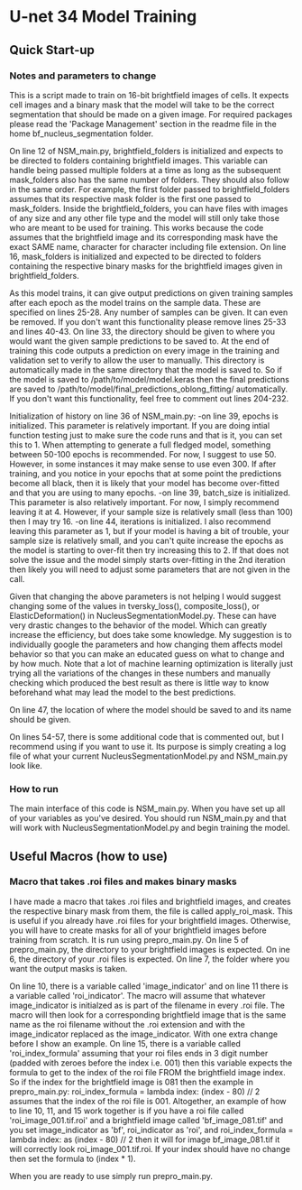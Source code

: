 # U-net 34 Model Training

## Quick Start-up

### Notes and parameters to change

This is a script made to train on 16-bit brightfield images of cells. It expects cell images and a binary mask that the model will take to be the correct segmentation that should be made 
on a given image. For required packages please read the 'Package Management' section in the readme file in the home bf_nucleus_segmentation folder. 

On line 12 of NSM_main.py, brightfield_folders is initialized and expects to be directed to folders containing brightfield images. This variable can handle being passed multiple folders at 
a time as long as the subsequent mask_folders also has the same number of folders. They should also follow in the same order. For example, the first folder passed to brightfield_folders 
assumes that its respective mask folder is the first one passed to mask_folders. 
Inside the brightfield_folders, you can have files with images of any size and any other file type and the model will still only take those who are meant to be used for training. This 
works because the code assumes that the brightfield image and its corresponding mask have the exact SAME name, character for character including file extension. 
On line 16, mask_folders is initialized and expected to be directed to folders containing the respective binary masks for the brightfield images given in brightfield_folders. 

As this model trains, it can give output predictions on given training samples after each epoch as the model trains on the sample data. These are specified on lines 25-28. Any number of
samples can be given. It can even be removed. If you don't want this functionality please remove lines 25-33 and lines 40-43. 
On line 33, the directory should be given to where you would want the given sample predictions to be saved to. 
At the end of training this code outputs a prediction on every image in the training and validation set to verify to allow the user to manually. This directory is automatically made in 
the same directory that the model is saved to. So if the model is saved to /path/to/model/model.keras then the final predictions are saved to 
/path/to/model/final_predictions_oblong_fitting/ automatically. If you don't want this functionality, feel free to comment out lines 204-232.

Initialization of history on line 36 of NSM_main.py:
  -on line 39, epochs is initialized. This parameter is relatively important. If you are doing intial function testing just to make sure the code runs and that is it, you can set this
to 1. When attempting to generate a full fledged model, something between 50-100 epochs is recommended. For now, I suggest to use 50. However, in some instances it may make sense to
use even 300. If after training, and you notice in your epochs that at some point the predictions become all black, then it is likely that your model has become over-fitted and that you
are using to many epochs.
  -on line 39, batch_size is initialized. This parameter is also relatively important. For now, I simply recommend leaving it at 4. However, if your sample size is relatively small (less than 100) then I may try 16.
  -on line 44, iterations is initialized. I also recommend leaving this parameter as 1, but if your model is having a bit of trouble, your sample size is relatively small, and you can't
quite increase the epochs as the model is starting to over-fit then try increasing this to 2. If that does not solve the issue and the model simply starts over-fitting in the 2nd iteration then likely you will need to adjust some parameters that are not given in the call. 

Given that changing the above parameters is not helping I would suggest changing some of the values in tversky_loss(), composite_loss(), or ElasticDeformation() in
NucleusSegmentationModel.py. These can have very drastic changes to the behavior of the model. Which can greatly increase the efficiency, but does take some knowledge. My suggestion is
to individually google the parameters and how changing them affects model behavior so that you can make an educated guess on what to change and by how much. Note that a lot of machine
learning optimization is literally just trying all the variations of the changes in these numbers and manually checking which produced the best result as there is little way to know
beforehand what may lead the model to the best predictions.

On line 47, the location of where the model should be saved to and its name should be given. 

On lines 54-57, there is some additional code that is commented out, but I recommend using if you want to use it. Its purpose is simply creating a log file of what your current 
NucleusSegmentationModel.py and NSM_main.py look like.

### How to run

The main interface of this code is NSM_main.py. When you have set up all of your variables as you've desired. You should run NSM_main.py and that will work with 
NucleusSegmentationModel.py and begin training the model. 

## Useful Macros (how to use)

### Macro that takes .roi files and makes binary masks

I have made a macro that takes .roi files and brightfield images, and creates the respective binary mask from them, the file is called apply_roi_mask. This is useful if you already 
have .roi files for your brightfield images. Otherwise, you will have to create masks for all of your brightfield images before training from scratch. It is run using prepro_main.py.
On line 5 of prepro_main.py, the directory to your brightfield images is expected.
On ine 6, the directory of your .roi files is expected.
On line 7, the folder where you want the output masks is taken.

On line 10, there is a variable called 'image_indicator' and on line 11 there is a variable called 'roi_indicator'. The macro will assume that whatever image_indicator is initialzed as
is part of the filename in every .roi file. The macro will then look for a corresponding brightfield image that is the same name as the roi filename without the .roi extension and with
the image_indicator replaced as the image_indicator. With one extra change before I show an example. 
On line 15, there is a variable called 'roi_index_formula' assuming that your roi files ends in 3 digit number (padded with zeroes before the index i.e. 001) then this variable expects
the formula to get to the index of the roi file FROM the brightfield image index. So if the index for the brightfield image is 081 then the example in prepro_main.py:
roi_index_formula = lambda index: (index - 80) // 2
assumes that the index of the roi file is 001. Altogether, an example of how to line 10, 11, and 15 work together is if you have a roi file called 'roi_image_001.tif.roi' and a 
brightfield image called 'bf_image_081.tif' and you set image_indicator as 'bf', roi_indicator as 'roi', and roi_index_formula = lambda index: as (index - 80) // 2 then it will for
image bf_image_081.tif it will correctly look roi_image_001.tif.roi. 
If your index should have no change then set the formula to (index * 1). 

When you are ready to use simply run prepro_main.py.
